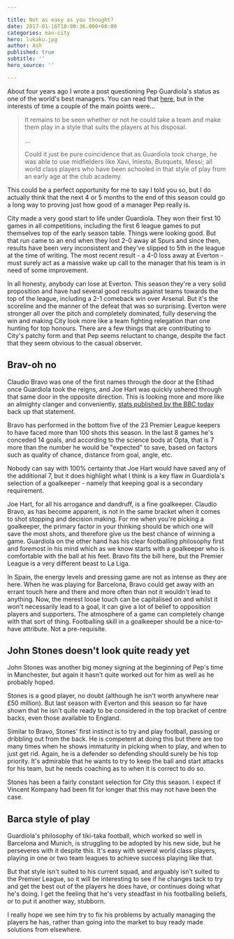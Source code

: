 ```yaml
---

title: Not as easy as you thought?
date: 2017-01-16T10:00:36.000+00:00
categories: man-city
hero: lukaku.jpg
author: Ash
published: true
subtitle: ''
hero_source: ''

---
```

About four years ago I wrote a post questioning Pep Guardiola's status as one of the world's best managers. You can read that [here](http://www.thestanchion.co.uk/destination-england), but in the interests of time a couple of the main points were...

> It remains to be seen whether or not he could take a team and make them play in a style that suits the players at his disposal.
>
>...
>
>Could it just be pure coincidence that as Guardiola took charge, he was able to use midfielders like Xavi, Iniesta, Busquets, Messi; all world class players who have been schooled in that style of play from an early age at the club academy.

This could be a perfect opportunity for me to say I told you so, but I do actually think that the next 4 or 5 months to the end of this season could go a long way to proving just how good of a manager Pep really is.

City made a very good start to life under Guardiola. They won their first 10 games in all competitions, including the first 6 league games to put themselves top of the early season table. Things were looking good. But that run came to an end when they lost 2-0 away at Spurs and since then, results have been very inconsistent and they've slipped to 5th in the league at the time of writing. The most recent result - a 4-0 loss away at Everton - must surely act as a massive wake up call to the manager that his team is in need of some improvement.

In all honesty, anybody can lose at Everton. This season they're a very solid proposition and have had several good results against teams towards the top of the league, including a 2-1 comeback win over Arsenal. But it's the scoreline and the manner of the defeat that was so surprising. Everton were stronger all over the pitch and completely dominated, fully deserving the win and making City look more like a team fighting relegation than one hunting for top honours. There are a few things that are contributing to City's patchy form and that Pep seems reluctant to change, despite the fact that they seem obvious to the casual observer.

## Brav-oh no
Claudio Bravo was one of the first names through the door at the Etihad once Guardiola took the reigns, and Joe Hart was quickly ushered through that same door in the opposite direction. This is looking more and more like an almighty clanger and conveniently, [stats published by the BBC today](http://www.bbc.co.uk/sport/football/38684434) back up that statement.

Bravo has performed in the bottom five of the 23 Premier League keepers to have faced more than 100 shots this season. In the last 8 games he's conceded 14 goals, and according to the science bods at Opta, that is 7 more than the number he would be "expected" to save, based on factors such as quality of chance, distance from goal, angle, etc.

Nobody can say with 100% certainty that Joe Hart would have saved any of the additional 7, but it does highlight what I think is a key flaw in Guardiola's selection of a goalkeeper - namely that keeping goal is a secondary requirement.

Joe Hart, for all his arrogance and dandruff, is a fine goalkeeper. Claudio Bravo, as has become apparent, is not in the same bracket when it comes to shot stopping and decision making. For me when you're picking a goalkeeper, the primary factor in your thinking should be which one will save the most shots, and therefore give us the best chance of winning a game. Guardiola on the other hand has his clear footballing philosophy first and foremost in his mind which as we know starts with a goalkeeper who is comfortable with the ball at his feet. Bravo fits the bill here, but the Premier League is a very different beast to La Liga.

In Spain, the energy levels and pressing game are not as intense as they are here. When he was playing for Barcelona, Bravo could get away with an errant touch here and there and more often than not it wouldn't lead to anything. Now, the merest loose touch can be capitalised on and whilst it won't necessarily lead to a goal, it can give a lot of belief to opposition players and supporters. The atmosphere of a game can completely change with that sort of thing. Footballing skill in a goalkeeper should be a nice-to-have attribute. Not a pre-requisite.

## John Stones doesn't look quite ready yet
John Stones was another big money signing at the beginning of Pep's time in Manchester, but again it hasn't quite worked out for him as well as he probably hoped.

Stones is a good player, no doubt (although he isn't worth anywhere near £50 million). But last season with Everton and this season so far have shown that he isn't quite ready to be considered in the top bracket of centre backs, even those available to England.

Similar to Bravo, Stones' first instinct is to try and play football, passing or dribbling out from the back. He is competent at doing this but there are too many times when he shows immaturity in picking when to play, and when to just get rid. Again, he is a defender so defending should surely be his top priority. It's admirable that he wants to try to keep the ball and start attacks for his team, but he needs coaching as to when it is correct to do so.

Stones has been a fairly constant selection for City this season. I expect if Vincent Kompany had been fit for longer that this may not have been the case.

## Barca style of play
Guardiola's philosophy of tiki-taka football, which worked so well in Barcelona and Munich, is struggling to be adopted by his new side, but he perseveres with it despite this. It's easy with several world class players, playing in one or two team leagues to achieve success playing like that.

But that style isn't suited to his current squad, and arguably isn't suited to the Premier League, so it will be interesting to see if he changes tack to try and get the best out of the players he does have, or continues doing what he's doing. I get the feeling that he's very steadfast in his footballing beliefs, or to put it another way, stubborn.

I really hope we see him try to fix his problems by actually managing the players he has, rather than going into the market to buy ready made solutions from elsewhere.